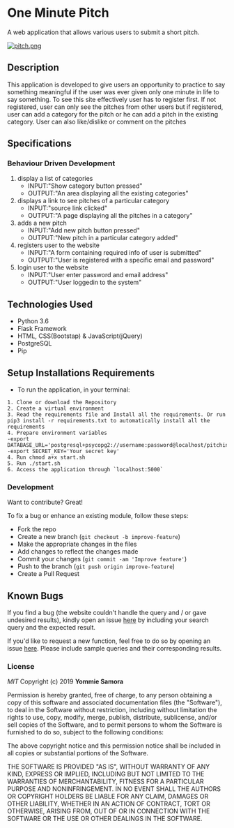 # One Minute Pitch

A web application that allows various users to submit a short pitch.

[![pitch.png](https://i.postimg.cc/yNwcqHyK/pitch.png)](https://postimg.cc/GBxHY6fg)

## Description

This application is developed to give users an opportunity to practice to say something meaningful if the user was ever given only one minute in life to say something. To see this site effectively user has to register first. If not registered, user can only see the pitches from other users but if registered, user can add a category for the pitch or he can add a pitch in the existing category. User can also like/dislike or comment on the pitches

## Specifications

### Behaviour Driven Development

1. display a list of categories
   - INPUT:"Show category button pressed"
   - OUTPUT:"An area displaying all the existing categories" 
2. displays a link to see pitches of a particular category
   - INPUT:"source link clicked"
   - OUTPUT:"A page displaying all the pitches in a category"
3. adds a new pitch
   - INPUT:"Add new pitch button pressed"
   - OUTPUT:"New pitch in a particular category added"
4. registers user to the website
   - INPUT:"A form containing required info of user is submitted"
   - OUTPUT:"User is registered with a specific email and password"
5. login user to the website
   - INPUT:"User enter password and email address"
   - OUTPUT:"User loggedin to the system" 

## Technologies Used 

- Python 3.6
- Flask Framework
- HTML, CSS(Bootstap) & JavaScript(jQuery)
- PostgreSQL
- Pip


## Setup Installations Requirements
   * To run the application, in your terminal:

    1. Clone or download the Repository
    2. Create a virtual environment
    3. Read the requirements file and Install all the requirements. Or run pip3 install -r requirements.txt to automatically install all the requirements
    4. Prepare environment variables
    -export DATABASE_URL='postgresql+psycopg2://username:password@localhost/pitching'
    -export SECRET_KEY='Your secret key'
    4. Run chmod a+x start.sh
    5. Run ./start.sh
    6. Access the application through `localhost:5000`
  

### Development

Want to contribute? Great!

To fix a bug or enhance an existing module, follow these steps:

- Fork the repo
- Create a new branch (`git checkout -b improve-feature`)
- Make the appropriate changes in the files
- Add changes to reflect the changes made
- Commit your changes (`git commit -am 'Improve feature'`)
- Push to the branch (`git push origin improve-feature`)
- Create a Pull Request 

## Known Bugs

If you find a bug (the website couldn't handle the query and / or gave undesired results), kindly open an issue [here](https://github.com/yomZsamora/one-minute-pitch/issues/new) by including your search query and the expected result.

If you'd like to request a new function, feel free to do so by opening an issue [here](https://github.com/yomZsamora/one-minute-pitch/issues/new). Please include sample queries and their corresponding results.

### License

*MIT*
Copyright (c) 2019 **Yommie Samora**

Permission is hereby granted, free of charge, to any person obtaining a copy of this software and associated documentation files (the "Software"), to deal in the Software without restriction, including without limitation the rights to use, copy, modify, merge, publish, distribute, sublicense, and/or sell copies of the Software, and to permit persons to whom the Software is furnished to do so, subject to the following conditions:

The above copyright notice and this permission notice shall be included in all copies or substantial portions of the Software.

THE SOFTWARE IS PROVIDED "AS IS", WITHOUT WARRANTY OF ANY KIND, EXPRESS OR IMPLIED, INCLUDING BUT NOT LIMITED TO THE WARRANTIES OF MERCHANTABILITY, FITNESS FOR A PARTICULAR PURPOSE AND NONINFRINGEMENT. IN NO EVENT SHALL THE AUTHORS OR COPYRIGHT HOLDERS BE LIABLE FOR ANY CLAIM, DAMAGES OR OTHER LIABILITY, WHETHER IN AN ACTION OF CONTRACT, TORT OR OTHERWISE, ARISING FROM, OUT OF OR IN CONNECTION WITH THE SOFTWARE OR THE USE OR OTHER DEALINGS IN THE SOFTWARE.
